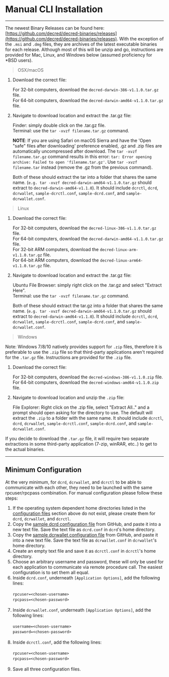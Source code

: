 # **Manual CLI Installation**

---

The newest Binary Releases can be found here: [https://github.com/decred/decred-binaries/releases](https://github.com/decred/decred-binaries/releases). With the exception of the `.msi` and `.dmg` files, they are archives of the latest executable binaries for each release. Although most of this will be unzip and go, instructions are provided for Mac, Linux, and Windows below (assumed proficiency for *BSD users).

> OSX/macOS

1. Download the correct file:

    For 32-bit computers, download the `decred-darwin-386-v1.1.0.tar.gz` file. <br />
    For 64-bit computers, download the `decred-darwin-amd64-v1.1.0.tar.gz` file.

2. Navigate to download location and extract the .tar.gz file:

    Finder: simply double click on the .tar.gz file. <br />
    Terminal: use the `tar -xvzf filename.tar.gz` command. 

    **NOTE**: If you are using Safari on macOS Sierra and have the 'Open "safe" files after downloading' preference enabled, .gz and .zip files are automatically uncompressed after download. The `tar -xvzf filename.tar.gz` command results in this error: `tar: Error opening archive: Failed to open 'filename.tar.gz'`. Use `tar -xvzf filename.tar` instead (remove the .gz from the previous command).
    
    Both of these should extract the tar into a folder that shares the same name. (`e.g. tar -xvzf decred-darwin-amd64-v1.1.0.tar.gz` should extract to `decred-darwin-amd64-v1.1.0`). It should include `dcrctl`, `dcrd`, `dcrwallet`, `sample-dcrctl.conf`, `sample-dcrd.conf`, and `sample-dcrwallet.conf`.


> Linux

1. Download the correct file:

    For 32-bit computers, download the `decred-linux-386-v1.1.0.tar.gz` file. <br />
    For 64-bit computers, download the `decred-darwin-amd64-v1.1.0.tar.gz` file. <br />
    For 32-bit ARM computers, download the `decred-linux-arm-v1.1.0.tar.gz` file. <br />
    For 64-bit ARM computers, download the `decred-linux-arm64-v1.1.0.tar.gz` file.

2. Navigate to download location and extract the .tar.gz file:

    Ubuntu File Browser: simply right click on the .tar.gz and select "Extract Here". <br />
    Terminal: use the `tar -xvzf filename.tar.gz` command. 
    
    Both of these should extract the tar.gz into a folder that shares the same name. (`e.g. tar -xvzf decred-darwin-amd64-v1.1.0.tar.gz` should extract to `decred-darwin-amd64-v1.1.0`). It should include `dcrctl`, `dcrd`, `dcrwallet`, `sample-dcrctl.conf`, `sample-dcrd.conf`, and `sample-dcrwallet.conf`.

> Windows

Note: Windows 7/8/10 natively provides support for `.zip` files, therefore it is preferable to use the `.zip` file so that third-party applications aren't required for the `.tar.gz` file. Instructions are provided for the `.zip` file.

1. Download the correct file:

    For 32-bit computers, download the `decred-windows-386-v1.1.0.zip` file. <br />
    For 64-bit computers, download the `decred-windows-amd64-v1.1.0.zip` file.

2. Navigate to download location and unzip the `.zip` file:

    File Explorer: Right click on the .zip file, select "Extract All.." and a prompt should open asking for the directory to use. The default will extract the `.zip` to a folder with the same name. It should include `dcrctl`, `dcrd`, `dcrwallet`, `sample-dcrctl.conf`, `sample-dcrd.conf`, and `sample-dcrwallet.conf`.

If you decide to download the `.tar.gz` file, it will require two separate extractions in some third-party application (7-zip, winRAR, etc..) to get to the actual binaries.

---

## Minimum Configuration

At the very minimum, for `dcrd`, `dcrwallet`, and `dcrctl` to be able to communicate with each other, they need to be launched with the same rpcuser/rpcpass combination. For manual configuration please follow these steps:

1. If the operating system dependent home directories listed in the [configuration files](#configuration-file-locations) section above do not exist, please create them for `dcrd`, `dcrwallet`, and `dcrctl`.
2. Copy the [sample dcrd configuration file](https://github.com/decred/dcrd/blob/master/sample-dcrd.conf) from GitHub, and paste it into a new text file. Save the text file as `dcrd.conf` in `dcrd`'s home directory.
3. Copy the [sample dcrwallet configuration file](https://github.com/decred/dcrwallet/blob/master/sample-dcrwallet.conf) from GitHub, and paste it into a new text file. Save the text file as `dcrwallet.conf` in `dcrwallet`'s home directory.
4. Create an empty text file and save it as `dcrctl.conf` in `dcrctl`'s home directory.
5. Choose an arbitrary username and password, these will only be used for each application to communicate via remote procedure call. The easiest configuration is to set them all equal.
6. Inside `dcrd.conf`, underneath `[Application Options]`, add the following lines:<br /><br />
        `rpcuser=<chosen-username>`<br />
        `rpcpass=<chosen-password>`<br /><br />
7. Inside `dcrwallet.conf`, underneath `[Application Options]`, add the following lines:<br /><br />
        `username=<chosen-username>`<br />
        `password=<chosen-password>`<br /><br />
8. Inside `dcrctl.conf`, add the following lines:<br /><br />
        `rpcuser=<chosen-username>`<br />
        `rpcpass=<chosen-password>`<br /><br />
9. Save all three configuration files.
